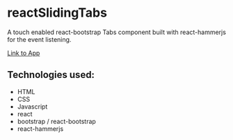 # reactSlidingTabs
A touch enabled react-bootstrap Tabs component built with react-hammerjs for the event listening.

[Link to App](http://amir5000.github.io/slidingTabs/)

## Technologies used:
* HTML
* CSS
* Javascript
* react
* bootstrap / react-bootstrap
* react-hammerjs
